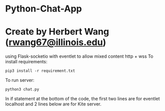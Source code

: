 # Python-Chat-App
# Create by Herbert Wang (rwang67@illinois.edu)
using Flask-socketio with eventlet to allow mixed content http + wss
To install requirements:
```
pip3 install -r requirement.txt
```
To run server: 
```
python3 chat.py
```
In if statement at the bottom of the code, the first two lines are for eventlet localhost and 2 lines below are for Kite server.  